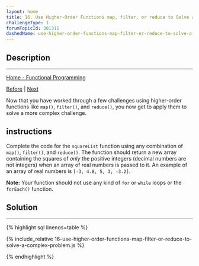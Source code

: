 ```yaml
---
layout: home
title: 16. Use Higher-Order Functions map, filter, or reduce to Solve a Complex Problem
challengeType: 1
forumTopicId: 301311
dashedName: use-higher-order-functions-map-filter-or-reduce-to-solve-a-complex-problem
---
```


<div class="row">
<div class="columnStmt" markdown="1">

## Description
------

[Home - Functional Programming](../functional-programming/README.md)

[Before](./15-use-the-reduce-method-to-analyze-data.md)  | [Next](./17-sort-an-array-alphabetically-using-the-sort-method.md) 

Now that you have worked through a few challenges using higher-order functions like `map()`, `filter()`, and `reduce()`, you now get to apply them to solve a more complex challenge.

##  instructions 

Complete the code for the `squareList` function using any combination of `map()`, `filter()`, and `reduce()`. The function should return a new array containing the squares of *only* the positive integers (decimal numbers are not integers) when an array of real numbers is passed to it. An example of an array of real numbers is `[-3, 4.8, 5, 3, -3.2]`.

**Note:** Your function should not use any kind of `for` or `while` loops or the `forEach()` function.

</div>
<div class="columnSol" markdown="1">

## Solution
------

{% highlight sql linenos=table %}

{% include_relative 16-use-higher-order-functions-map-filter-or-reduce-to-solve-a-complex-problem.js %}

{% endhighlight %}

</div>
</div>


